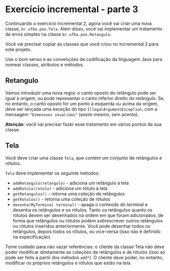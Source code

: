 # Exercício incremental - parte 3

Continuando o exercício incremental 2, agora você vai criar uma nova classe, `br.ufba.poo.Tela`. Além disso, você vai implementar um tratamento de erros simples na classe `br.ufba.poo.Retangulo`.

Você vai precisar copiar as classes que você criou no incremental 2 para este projeto.

Use o bom senso e as convenções de codificação da linguagem Java para nomear classes, atributos e métodos. 

## Retangulo

Vamos introduzir uma nova regra: o canto oposto do retângulo pode ser igual à origem, ou pode representar o canto inferior direito do retângulo. Se, no entanto, o canto oposto for um ponto à esquerda ou acima da origem, deve ser lançada uma exceção do tipo `IllegalArgumentException`, com a mensagem `"Dimensoes invalidas"` (assim mesmo, sem acento).

**Atenção**: você vai precisar fazer esse tratamento em vários pontos da sua classe.

## Tela

Você deve criar uma classe `Tela`, que contém um conjunto de retângulos e rótulos.

`Tela` deve implementar os seguinte métodos:

- `addRetangulo(retangulo)` - adiciona um retângulo à tela
- `addRotulo(rotulo)` - adiciona um rótulo à tela
- `getRetangulos()` - retorna uma coleção de retângulos
- `getRotulos()` - retorna uma coleção de rótulos
- `desenha(MyTerminal terminal)` - apaga o conteúdo do terminal e desenha os retângulos e os rótulos. Tanto os retângulos quanto os rótulos devem ser desenhados na ordem em que foram adicionados, de forma que retângulos ou rótulos podem sobrescrever outros retângulos ou rótulos inseridos anteriormente. Você pode desenhar todos os retângulos, depois todos os rótulos, ou vice-versa (isso não é definido na especificação).

Tome cuidado para não vazar referências: o cliente da classe Tela não deve poder modificar diretamente as coleções de retângulos e de rótulos (isso só pode ser feito a partir dos métodos `add*`). O cliente deve poder, no entanto, modificar os próprios retângulos e rótulos que estão na tela.

